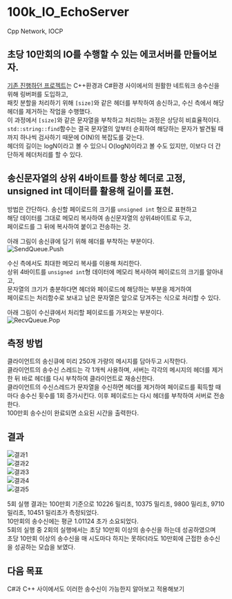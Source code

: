 # 100k_IO_EchoServer
Cpp Network, IOCP

## 초당 10만회의 IO를 수행할 수 있는 에코서버를 만들어보자.
[기존 진행하던 프로젝트](https://github.com/SuhYC/RPGServer)는 C++환경과 C#환경 사이에서의 원활한 네트워크 송수신을 위해 링버퍼를 도입하고, <br/>
패킷 분할을 처리하기 위해 ```[size]```와 같은 헤더를 부착하여 송신하고, 수신 측에서 해당 헤더를 제거하는 작업을 수행했다. <br/>
이 과정에서 ```[size]```와 같은 문자열을 부착하고 처리하는 과정은 상당히 비효율적이다. <br/>
```std::string::find```함수는 결국 문자열의 앞부터 순회하여 해당하는 문자가 발견될 때까지 하나씩 검사하기 때문에 O(N)의 복잡도를 갖는다. <br/>
헤더의 길이는 logN이라고 볼 수 있으니 O(logN)이라고 볼 수도 있지만, 이보다 더 간단하게 헤더처리를 할 수 있다. <br/>

## 송신문자열의 상위 4바이트를 항상 헤더로 고정, unsigned int 데이터를 활용해 길이를 표현.
방법은 간단하다. 송신할 페이로드의 크기를 ```unsigned int``` 형으로 표현하고 <br/>
해당 데이터를 그대로 메모리 복사하여 송신문자열의 상위4바이트로 두고, <br/>
페이로드를 그 뒤에 복사하여 붙이고 전송하는 것. <br/>

아래 그림이 송신큐에 담기 위해 헤더를 부착하는 부분이다. <br/>
![SendQueue.Push](https://github.com/SuhYC/100k_IO_EchoServer/blob/main/push.png)

수신 측에서도 최대한 메모리 복사를 이용해 처리한다. <br/>
상위 4바이트를 ```unsigned int```형 데이터에 메모리 복사하여 페이로드의 크기를 알아내고, <br/>
문자열의 크기가 충분하다면 헤더와 페이로드에 해당하는 부분을 제거하여 <br/>
페이로드는 처리함수로 보내고 남은 문자열은 앞으로 당겨주는 식으로 처리할 수 있다. <br/>

아래 그림이 수신큐에서 처리할 페이로드를 가져오는 부분이다. <br/>
![RecvQueue.Pop](https://github.com/SuhYC/100k_IO_EchoServer/blob/main/HandleHeader.png)

## 측정 방법
클라이언트의 송신큐에 미리 250개 가량의 메시지를 담아두고 시작한다.<br/>
클라이언트의 송수신 스레드는 각 1개씩 사용하며, 서버는 각각의 메시지의 헤더를 제거한 뒤 바로 헤더를 다시 부착하여 클라이언트로 재송신한다. <br/>
클라이언트의 수신스레드가 문자열을 수신하면 헤더를 제거하여 페이로드를 획득할 때마다 송수신 횟수를 1회 증가시킨다. 이후 페이로드는 다시 헤더를 부착하여 서버로 전송한다.<br/>
100만회 송수신이 완료되면 소요된 시간을 출력한다.

## 결과
![결과1](https://github.com/SuhYC/100k_IO_EchoServer/blob/main/1.png) <br/>
![결과2](https://github.com/SuhYC/100k_IO_EchoServer/blob/main/2.png) <br/>
![결과3](https://github.com/SuhYC/100k_IO_EchoServer/blob/main/3.png) <br/>
![결과4](https://github.com/SuhYC/100k_IO_EchoServer/blob/main/4.png) <br/>
![결과5](https://github.com/SuhYC/100k_IO_EchoServer/blob/main/5.png) <br/>

5회 실행 결과는 100만회 기준으로 10226 밀리초, 10375 밀리초, 9800 밀리초, 9710 밀리초, 10451 밀리초가 측정되었다. <br/>
10만회의 송수신에는 평균 1.01124 초가 소요되었다. <br/>
5회의 실행 중 2회의 실행에서는 초당 10만회 이상의 송수신을 하는데 성공하였으며 <br/>
초당 10만회 이상의 송수신을 매 시도마다 하지는 못하더라도 10만회에 근접한 송수신을 성공하는 모습을 보였다.

## 다음 목표
C#과 C++ 사이에서도 이러한 송수신이 가능한지 알아보고 적용해보기
